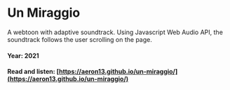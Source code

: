 # Un Miraggio
A webtoon with adaptive soundtrack. 
Using Javascript Web Audio API, the soundtrack follows the user scrolling on the page.

#### Year: 2021
#### Read and listen: [https://aeron13.github.io/un-miraggio/](https://aeron13.github.io/un-miraggio/)
